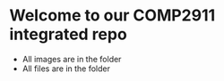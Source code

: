 Welcome to our COMP2911 integrated repo
=======================================
+ All images are in the folder
+ All files are in the folder
